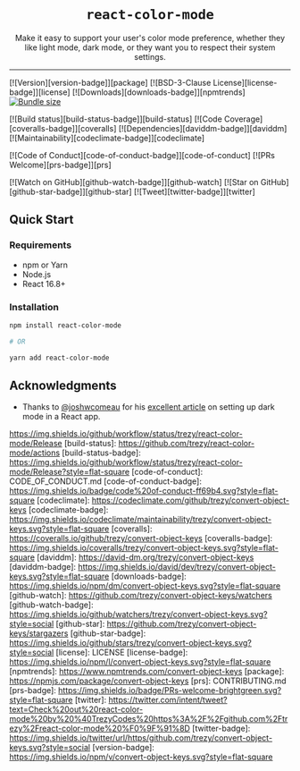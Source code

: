 <div align="center">
  <h1><code>react-color-mode</code></h1>

  <p>Make it easy to support your user's color mode preference, whether they like light mode, dark mode, or they want you to respect their system settings.</p>

  <hr />
</div>

[![Version][version-badge]][package]
[![BSD-3-Clause License][license-badge]][license]
[![Downloads][downloads-badge]][npmtrends]
[![Bundle size][bundlephobia-badge]][bundlephobia]

[![Build status][build-status-badge]][build-status]
[![Code Coverage][coveralls-badge]][coveralls]
[![Dependencies][daviddm-badge]][daviddm]
[![Maintainability][codeclimate-badge]][codeclimate]

[![Code of Conduct][code-of-conduct-badge]][code-of-conduct]
[![PRs Welcome][prs-badge]][prs]

[![Watch on GitHub][github-watch-badge]][github-watch]
[![Star on GitHub][github-star-badge]][github-star]
[![Tweet][twitter-badge]][twitter]

## Quick Start

### Requirements

* npm or Yarn
* Node.js
* React 16.8+

### Installation

```bash
npm install react-color-mode

# OR

yarn add react-color-mode
```

## Acknowledgments

* Thanks to [@joshwcomeau](https://github.com/joshwcomeau) for his [excellent article](https://www.joshwcomeau.com/react/dark-mode/) on setting up dark mode in a React app.





[bundlephobia]: https://bundlephobia.com/result?p=convert-object-keys
[bundlephobia-badge]: https://img.shields.io/bundlephobia/minzip/convert-object-keys.svg?style=flat-square
https://img.shields.io/github/workflow/status/trezy/react-color-mode/Release
[build-status]: https://github.com/trezy/react-color-mode/actions
[build-status-badge]: https://img.shields.io/github/workflow/status/trezy/react-color-mode/Release?style=flat-square
[code-of-conduct]: CODE_OF_CONDUCT.md
[code-of-conduct-badge]: https://img.shields.io/badge/code%20of-conduct-ff69b4.svg?style=flat-square
[codeclimate]: https://codeclimate.com/github/trezy/convert-object-keys
[codeclimate-badge]: https://img.shields.io/codeclimate/maintainability/trezy/convert-object-keys.svg?style=flat-square
[coveralls]: https://coveralls.io/github/trezy/convert-object-keys
[coveralls-badge]: https://img.shields.io/coveralls/trezy/convert-object-keys.svg?style=flat-square
[daviddm]: https://david-dm.org/trezy/convert-object-keys
[daviddm-badge]: https://img.shields.io/david/dev/trezy/convert-object-keys.svg?style=flat-square
[downloads-badge]: https://img.shields.io/npm/dm/convert-object-keys.svg?style=flat-square
[github-watch]: https://github.com/trezy/convert-object-keys/watchers
[github-watch-badge]: https://img.shields.io/github/watchers/trezy/convert-object-keys.svg?style=social
[github-star]: https://github.com/trezy/convert-object-keys/stargazers
[github-star-badge]: https://img.shields.io/github/stars/trezy/convert-object-keys.svg?style=social
[license]: LICENSE
[license-badge]: https://img.shields.io/npm/l/convert-object-keys.svg?style=flat-square
[npmtrends]: https://www.npmtrends.com/convert-object-keys
[package]: https://npmjs.com/package/convert-object-keys
[prs]: CONTRIBUTING.md
[prs-badge]: https://img.shields.io/badge/PRs-welcome-brightgreen.svg?style=flat-square
[twitter]: https://twitter.com/intent/tweet?text=Check%20out%20react-color-mode%20by%20%40TrezyCodes%20https%3A%2F%2Fgithub.com%2Ftrezy%2Freact-color-mode%20%F0%9F%91%8D
[twitter-badge]: https://img.shields.io/twitter/url/https/github.com/trezy/convert-object-keys.svg?style=social
[version-badge]: https://img.shields.io/npm/v/convert-object-keys.svg?style=flat-square
